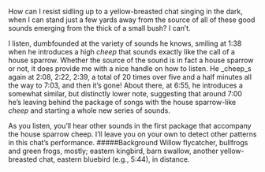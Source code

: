 How can I resist sidling up to a yellow-breasted chat singing in the dark, when I can stand just a few yards away from the source of all of these good sounds emerging from the thick of a small bush? I can’t.

I listen, dumbfounded at the variety of sounds he knows, smiling at 1:38 when he introduces a high _cheep_ that sounds exactly like the call of a house sparrow. Whether the source of the sound is in fact a house sparrow or not, it does provide me with a nice handle on how to listen. He _cheep_s again at 2:08, 2:22, 2:39, a total of 20 times over five and a half minutes all the way to 7:03, and then it’s gone! About there, at 6:55, he introduces a somewhat similar, but distinctly lower note, suggesting that around 7:00 he’s leaving behind the package of songs with the house sparrow-like _cheep_ and starting a whole new series of sounds. 

As you listen, you’ll hear other sounds in the first package that accompany the house sparrow cheep. I’ll leave you on your own to detect other patterns in this chat’s performance.
#####Background
Willow flycatcher, bullfrogs and green frogs, mostly; eastern kingbird, barn swallow, another yellow-breasted chat, eastern bluebird (e.g., 5:44), in distance.

